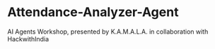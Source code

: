 # Attendance-Analyzer-Agent
AI Agents Workshop, presented by K.A.M.A.L.A. in collaboration with HackwithIndia

